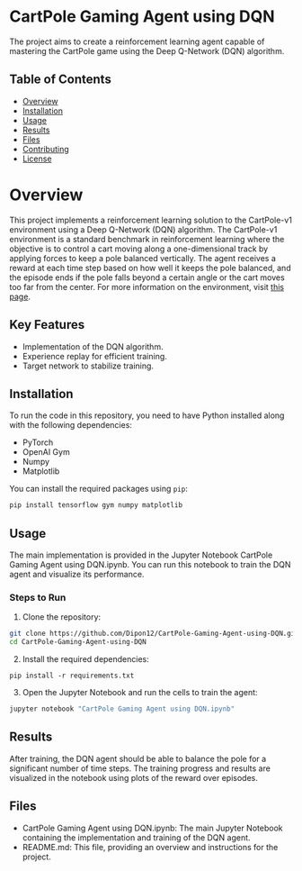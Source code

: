 # CartPole Gaming Agent using DQN
The project aims to create a reinforcement learning agent capable of mastering the CartPole game using the Deep Q-Network (DQN) algorithm.

## Table of Contents

- [Overview](#overview)
- [Installation](#installation)
- [Usage](#usage)
- [Results](#results)
- [Files](#files)
- [Contributing](#contributing)
- [License](#license)

# Overview

This project implements a reinforcement learning solution to the CartPole-v1 environment using a Deep Q-Network (DQN) algorithm. The CartPole-v1 environment is a standard benchmark in reinforcement learning where the objective is to control a cart moving along a one-dimensional track by applying forces to keep a pole balanced vertically. The agent receives a reward at each time step based on how well it keeps the pole balanced, and the episode ends if the pole falls beyond a certain angle or the cart moves too far from the center. For more information on the environment, visit [this page](https://gymnasium.farama.org/environments/classic_control/cart_pole/).

## Key Features

- Implementation of the DQN algorithm.
- Experience replay for efficient training.
- Target network to stabilize training. 

## Installation

To run the code in this repository, you need to have Python installed along with the following dependencies:

- PyTorch
- OpenAI Gym
- Numpy
- Matplotlib

You can install the required packages using `pip`:

```bash
pip install tensorflow gym numpy matplotlib
```

## Usage
The main implementation is provided in the Jupyter Notebook CartPole Gaming Agent using DQN.ipynb. You can run this notebook to train the DQN agent and visualize its performance.

### Steps to Run
1. Clone the repository:
```bash
git clone https://github.com/Dipon12/CartPole-Gaming-Agent-using-DQN.git
cd CartPole-Gaming-Agent-using-DQN
```
2. Install the required dependencies:
```
pip install -r requirements.txt
```
3. Open the Jupyter Notebook and run the cells to train the agent:
```bash
jupyter notebook "CartPole Gaming Agent using DQN.ipynb"
```

## Results
After training, the DQN agent should be able to balance the pole for a significant number of time steps. The training progress and results are visualized in the notebook using plots of the reward over episodes.

## Files
- CartPole Gaming Agent using DQN.ipynb: The main Jupyter Notebook containing the implementation and training of the DQN agent.
- README.md: This file, providing an overview and instructions for the project.

